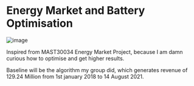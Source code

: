 # Energy Market and Battery Optimisation

![image](https://user-images.githubusercontent.com/80492691/144410940-1ad837a3-e02a-4ea1-b1c5-73b6dd6ab9d8.png)

Inspired from MAST30034 Energy Market Project, because I am damn curious how to optimise and get higher results.

Baseline will be the algorithm my group did, which generates revenue of 129.24 Million from 1st january 2018 to 14 August 2021.
